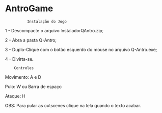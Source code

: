 # AntroGame

              Instalação do Jogo


1 - Descompacte o arquivo InstaladorQAntro.zip;

2 - Abra a pasta Q-Antro;

3 - Duplo-Clique com o botão esquerdo do mouse no arquivo Q-Antro.exe;

4 - Divirta-se.


		Controles

Movimento:            A e D

Pulo:                 W ou Barra de espaço

Ataque:               H


OBS:        Para pular as cutscenes clique na tela quando o texto acabar.
